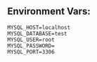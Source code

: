 ## Environment Vars:

```env
MYSQL_HOST=localhost
MYSQL_DATABASE=test
MYSQL_USER=root
MYSQL_PASSWORD=
MYSQL_PORT=3306
```
